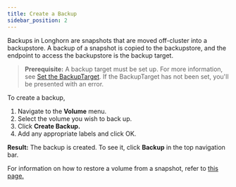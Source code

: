 ```yaml
---
title: Create a Backup
sidebar_position: 2
---
```


Backups in Longhorn are snapshots that are moved off-cluster into a backupstore. A backup of a snapshot is copied to the backupstore, and the endpoint to access the backupstore is the backup target.

> **Prerequisite:** A backup target must be set up. For more information, see [Set the BackupTarget](./set-backup-target). If the BackupTarget has not been set, you'll be presented with an error.

To create a backup,

1. Navigate to the **Volume** menu.
2. Select the volume you wish to back up.
3. Click **Create Backup.**
4. Add any appropriate labels and click OK.

**Result:** The backup is created. To see it, click **Backup** in the top navigation bar.

For information on how to restore a volume from a snapshot, refer to [this page.](./restore-from-a-backup)
